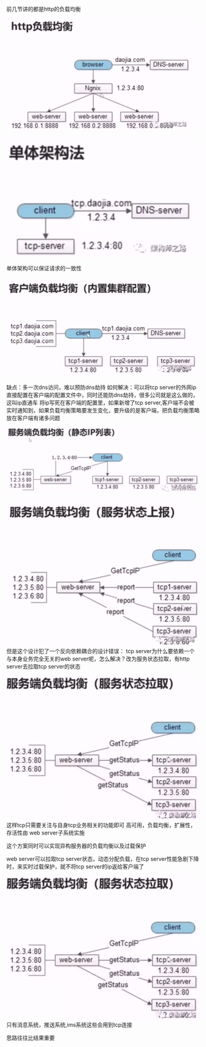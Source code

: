 前几节讲的都是http的负载均衡


![alt](https://raw.githubusercontent.com/corykingsf/hack-system-design-pixel/main/imgSnipaste_2021-06-26_21-26-56.png)


![alt](https://raw.githubusercontent.com/corykingsf/hack-system-design-pixel/main/imgSnipaste_2021-06-26_21-29-36.png)


单体架构可以保证请求的一致性


![](https://raw.githubusercontent.com/corykingsf/hack-system-design-pixel/main/imgSnipaste_2021-06-26_21-32-17.png)

缺点：多一次dns访问，难以预防dns劫持
如何解决：可以将tcp server的外网ip直接配置在客户端的配置文件中，同时还能防dns劫持，很多公司就是这么做的，这叫ip直通车
将ip写死在客户端的配置里，如果新增了tcp server,客户端不会被实时通知到，如果负载均衡策略要发生变化，要升级的是客户端，把负载均衡策略放在客户端有诸多问题


![](https://raw.githubusercontent.com/corykingsf/hack-system-design-pixel/main/imgSnipaste_2021-06-26_21-38-58.png)



![](https://raw.githubusercontent.com/corykingsf/hack-system-design-pixel/main/imgSnipaste_2021-06-26_21-41-25.png)
但是这个设计犯了一个反向依赖耦合的设计错误： tcp server为什么要依赖一个与本身业务完全无关的web server呢，怎么解决？改为服务状态拉取，有http server去拉取tcp server的状态


![](https://raw.githubusercontent.com/corykingsf/hack-system-design-pixel/main/imgSnipaste_2021-06-26_21-44-35.png)
这样tcp只需要关注与自身tcp业务相关的功能即可
高可用，负载均衡，扩展性，存活性由 web server子系统实施


这个方案同时可以实现异构服务器的负载均衡以及过载保护

web server可以拉取tcp server状态，动态分配负载，在tcp server性能急剧下降时，来实时过载保护，就不将tcp server的ip返给客户端了


![alt](https://raw.githubusercontent.com/corykingsf/hack-system-design-pixel/main/imgSnipaste_2021-06-26_21-44-35.png)
只有消息系统，推送系统,ims系统这些会用到tcp连接


思路往往比结果重要









